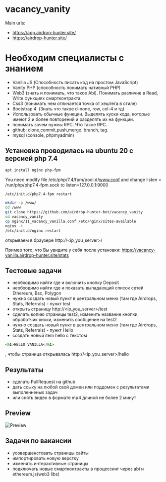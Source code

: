 # vacancy_vanity

Main urls:
- https://app.airdrop-hunter.site/
- https://airdrop-hunter.site/

# Необходим специалисты с знанием 
- Vanilla JS (Способность писать код на простом JavaScript)
- Vanity PHP (способность понимать нативный PHP)
- Web3 (знать и понимать, что такое Abi). Понимать различие в Read, Write функциях смартконтракта.
- Css3 (понимать чем отличается точка от хештега в стиле)
- Bootstrap 4. (Знать что такое d-none, row, col-4 и тд)
- Использовать обычные функции. Выделять куски кода, которые имеют 2 и более повторений и разделять их на функции.
- понимать зачем нужны RPC. Что такое RPC.
- github: clone,commit,push,merge. branch, tag.
- mysql (console, phpmyadmin)

## Установка проводилась на ubuntu 20 с версией php 7.4

```bash
apt install nginx php-fpm
```

You need modify file  /etc/php/7.4/fpm/pool.d/www.conf and change listen = /run/php/php7.4-fpm.sock to listen=127.0.0.1:9000
```bash
/etc/init.d/php7.4-fpm restart
```

```bash
mkdir -p /www/
cd /www
git clone https://github.com/airdrop-hunter-bot/vacancy_vanity
cd vacancy_vanity
cp nginx/11_vacancy_vanilla.conf /etc/nginx/sites-available
nginx -t
/etc/init.d/nginx restart
```

открываем в браузере http://<ip_you_server>/

Пример того, что Вы увидите у себя после установки:
https://vacancy-vanilla.airdrop-hunter.site/stats


## Тестовые задачи
- необходимо найти где и включить кнопку Deposit
- необходимо найти где и показать выпадающий список сетей Ethereum, Bsc, Polygon
- нужно создать новый пункт в центральном меню (там где Airdrops, Stats, Referrals) - пункт test
- открыть страницу http://<ip_you_server>/test
- сделать копию страницы test2, изменить название кнопки, обработчик кноки, изменить сообщение на test2
- нужно создать новый пункт в центральном меню (там где Airdrops, Stats, Referrals) - пункт Hello
- cоздать новый item hello с текстом 
```html
<h1>HELLO VANILLA</h1>
```
, чтобы страница открывалась  http://<ip_you_server>/hello


## Результаты
- сделать PullRequest на github
- дать ссыку на любой свой домен или поддомен с результатами выполенненых задач
- или снять видео в формате mp4 длиной не более 2 минут

## Preview
![Preview](https://github.com/airdrop-hunter-site/vacancy_vanity/blob/main/vacancy_preview.png?raw=true)


## Задачи по вакансии
- усовершенстовать страницы сайты
- импортировать новую верстку
- изменять интерактивные страницы
- подключать новые смартконтракты в процессинг через abi и ethereum.js(web3 libs)
